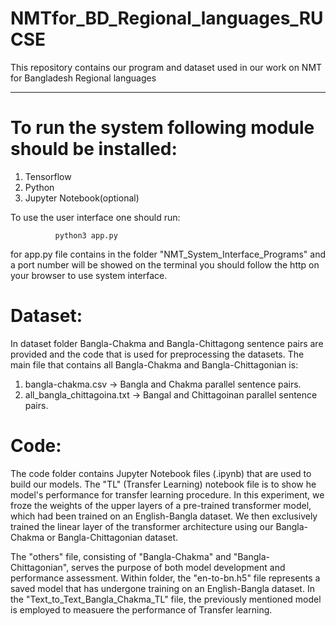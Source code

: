 # NMTfor_BD_Regional_languages_RUCSE
This  repository contains our program and dataset used in our work on NMT for Bangladesh Regional languages

-----------------------------------------------------------------------------------------------------
# To run the system following module should be installed:
  1) Tensorflow
  2) Python
  3) Jupyter Notebook(optional)

To use the user interface one should run:

              python3 app.py
              
for app.py file contains in the folder "NMT_System_Interface_Programs" and a port number will be showed on the terminal you should follow the http on your browser to use system interface.

# Dataset:
  In dataset folder Bangla-Chakma and Bangla-Chittagong sentence pairs are provided and the code that is used for preprocessing the datasets. The main file that contains all Bangla-Chakma and Bangla-Chittagonian is:
  1) bangla-chakma.csv -> Bangla and Chakma parallel sentence pairs.
  2) all_bangla_chittagoina.txt -> Bangal and Chittagoinan parallel sentence pairs.

# Code:
The code folder contains Jupyter Notebook files (.ipynb) that are used to build our models. The "TL" (Transfer Learning) notebook file is to show he model's performance for transfer learning procedure. In this experiment, we froze the weights of the upper layers of a pre-trained transformer model, which had been trained on an English-Bangla dataset. We then exclusively trained the linear layer of the transformer architecture using our Bangla-Chakma or Bangla-Chittagonian dataset. 

The "others" file, consisting of "Bangla-Chakma" and "Bangla-Chittagonian", serves the purpose of both model development and performance assessment. Within folder, the "en-to-bn.h5" file represents a saved model that has undergone training on an English-Bangla dataset. In the "Text_to_Text_Bangla_Chakma_TL" file, the previously mentioned model is employed to measuere the performance of Transfer learning.
